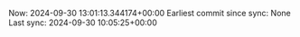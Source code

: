 Now: 2024-09-30 13:01:13.344174+00:00 Earliest commit since sync: None Last sync: 2024-09-30 10:05:25+00:00

